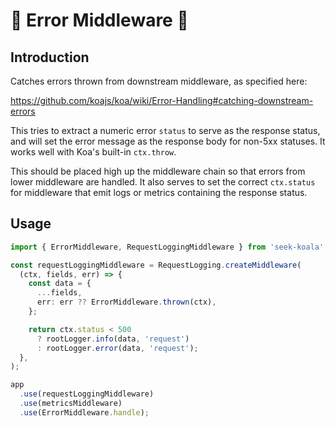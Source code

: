 # 🐨 Error Middleware 🐨

## Introduction

Catches errors thrown from downstream middleware, as specified here:

<https://github.com/koajs/koa/wiki/Error-Handling#catching-downstream-errors>

This tries to extract a numeric error `status` to serve as the response status,
and will set the error message as the response body for non-5xx statuses.
It works well with Koa's built-in `ctx.throw`.

This should be placed high up the middleware chain so that errors from lower middleware are handled.
It also serves to set the correct `ctx.status` for middleware that emit logs or metrics containing the response status.

## Usage

```typescript
import { ErrorMiddleware, RequestLoggingMiddleware } from 'seek-koala';

const requestLoggingMiddleware = RequestLogging.createMiddleware(
  (ctx, fields, err) => {
    const data = {
      ...fields,
      err: err ?? ErrorMiddleware.thrown(ctx),
    };

    return ctx.status < 500
      ? rootLogger.info(data, 'request')
      : rootLogger.error(data, 'request');
  },
);

app
  .use(requestLoggingMiddleware)
  .use(metricsMiddleware)
  .use(ErrorMiddleware.handle);
```
